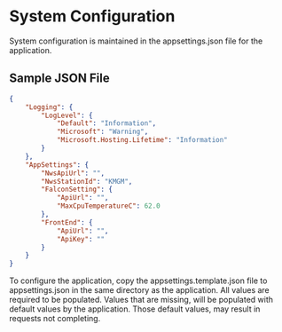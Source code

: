 # System Configuration

System configuration is maintained in the appsettings.json file for the application. 

## Sample JSON File

```json
{
    "Logging": {
        "LogLevel": {
            "Default": "Information",
            "Microsoft": "Warning",
            "Microsoft.Hosting.Lifetime": "Information"
        }
    },
    "AppSettings": {
        "NwsApiUrl": "",
        "NwsStationId": "KMGM",
        "FalconSetting": {
            "ApiUrl": "",
            "MaxCpuTemperatureC": 62.0
        },
        "FrontEnd": {
            "ApiUrl": "",
            "ApiKey": ""
        }
    }
}
```

To configure the application, copy the appsettings.template.json file to appsettings.json in the same 
directory as the application. 
All values are required to be populated. Values that are missing, will be populated with default values by
the application. Those default values, may result in requests not completing.
